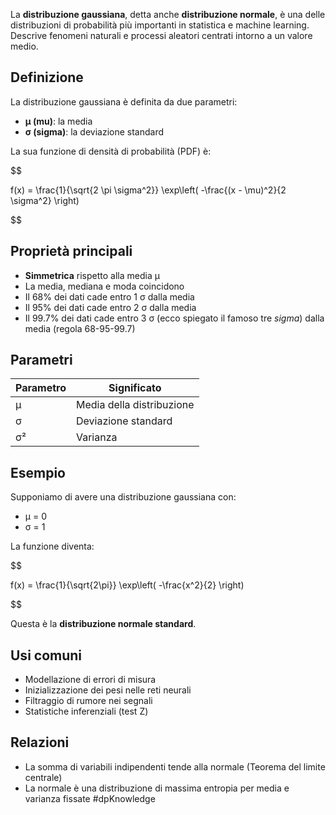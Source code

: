 La **distribuzione gaussiana**, detta anche **distribuzione normale**, è una delle distribuzioni di probabilità più importanti in statistica e machine learning. Descrive fenomeni naturali e processi aleatori centrati intorno a un valore medio.
## Definizione

La distribuzione gaussiana è definita da due parametri:

- **μ (mu)**: la media
- **σ (sigma)**: la deviazione standard

La sua funzione di densità di probabilità (PDF) è:

$$

f(x) = \frac{1}{\sqrt{2 \pi \sigma^2}} \exp\left( -\frac{(x - \mu)^2}{2 \sigma^2} \right)

$$

## Proprietà principali

- **Simmetrica** rispetto alla media μ
- La media, mediana e moda coincidono
- Il 68% dei dati cade entro 1 σ dalla media
- Il 95% dei dati cade entro 2 σ dalla media
- Il 99.7% dei dati cade entro 3 σ (ecco spiegato il famoso tre _sigma_) dalla media (regola 68-95-99.7)

## Parametri

|Parametro|Significato|
|---|---|
|μ|Media della distribuzione|
|σ|Deviazione standard|
|σ²|Varianza|

## Esempio

Supponiamo di avere una distribuzione gaussiana con:

- μ = 0
- σ = 1

La funzione diventa:

$$

f(x) = \frac{1}{\sqrt{2\pi}} \exp\left( -\frac{x^2}{2} \right)

$$

Questa è la **distribuzione normale standard**.

## Usi comuni

- Modellazione di errori di misura
- Inizializzazione dei pesi nelle reti neurali
- Filtraggio di rumore nei segnali
- Statistiche inferenziali (test Z)

## Relazioni

- La somma di variabili indipendenti tende alla normale (Teorema del limite centrale)
- La normale è una distribuzione di massima entropia per media e varianza fissate
#dpKnowledge 